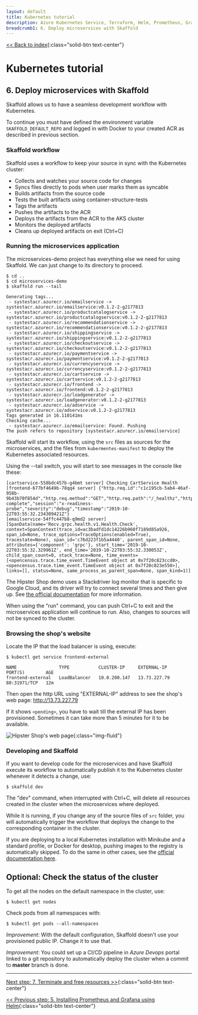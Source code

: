 ```yaml
---
layout: default
title: Kubernetes tutorial
description: Azure Kubernetes Service, Terraform, Helm, Prometheus, Grafana, Skaffold
breadcrumb1: 6. Deploy microservices with Skaffold
---
```

[<< Back to index](../){:class="solid-btn text-center"}

# Kubernetes tutorial


## 6. Deploy microservices with Skaffold

Skaffold allows us to have a seamless development workflow with Kubernetes.

To continue you must have defined the environment variable `SKAFFOLD_DEFAULT_REPO` and logged in with Docker to your created ACR as described in previous section.

### Skaffold workflow

Skaffold uses a workflow to keep your source in sync with the Kubernetes cluster:

  * Collects and watches your source code for changes
  * Syncs files directly to pods when user marks them as syncable
  * Builds artifacts from the source code
  * Tests the built artifacts using container-structure-tests
  * Tags the artifacts
  * Pushes the artifacts to the ACR
  * Deploys the artifacts from the ACR to the AKS cluster
  * Monitors the deployed artifacts
  * Cleans up deployed artifacts on exit (Ctrl+C)

### Running the microservices application

The microservices-demo project has everything else we need for using Skaffold. We can just change to its directory to proceed.

```console
$ cd ..
$ cd microservices-demo
$ skaffold run --tail

Generating tags...
 - systestacr.azurecr.io/emailservice -> systestacr.azurecr.io/emailservice:v0.1.2-2-g2177813
 - systestacr.azurecr.io/productcatalogservice -> systestacr.azurecr.io/productcatalogservice:v0.1.2-2-g2177813
 - systestacr.azurecr.io/recommendationservice -> systestacr.azurecr.io/recommendationservice:v0.1.2-2-g2177813
 - systestacr.azurecr.io/shippingservice -> systestacr.azurecr.io/shippingservice:v0.1.2-2-g2177813
 - systestacr.azurecr.io/checkoutservice -> systestacr.azurecr.io/checkoutservice:v0.1.2-2-g2177813
 - systestacr.azurecr.io/paymentservice -> systestacr.azurecr.io/paymentservice:v0.1.2-2-g2177813
 - systestacr.azurecr.io/currencyservice -> systestacr.azurecr.io/currencyservice:v0.1.2-2-g2177813
 - systestacr.azurecr.io/cartservice -> systestacr.azurecr.io/cartservice:v0.1.2-2-g2177813
 - systestacr.azurecr.io/frontend -> systestacr.azurecr.io/frontend:v0.1.2-2-g2177813
 - systestacr.azurecr.io/loadgenerator -> systestacr.azurecr.io/loadgenerator:v0.1.2-2-g2177813
 - systestacr.azurecr.io/adservice -> systestacr.azurecr.io/adservice:v0.1.2-2-g2177813
Tags generated in 16.110141ms
Checking cache...
 - systestacr.azurecr.io/emailservice: Found. Pushing
The push refers to repository [systestacr.azurecr.io/emailservice]
```

Skaffold will start its workflow, using the `src` files as sources for the microservices, and the files from `kubermentes-manifest` to deploy the Kubernetes associated resources.


Using the --tail switch, you will start to see messages in the console like these:

```console
[cartservice-558bdc457b-g4bmt server] Checking CartService Health
[frontend-677bf4649b-78qq4 server] {"http.req.id":"c1c195cb-5ab4-46af-958b-9b43b70f854d","http.req.method":"GET","http.req.path":"/_healthz","http.resp.bytes":2,"http.resp.status":200,"http.resp.took_ms":0,"message":"request complete","session":"x-readiness-probe","severity":"debug","timestamp":"2019-10-22T03:55:32.234309421Z"}
[emailservice-54ffc447b8-q9md2 server] [SpanData(name='Recv.grpc.health.v1.Health.Check', context=SpanContext(trace_id=ac3badfd1dc14226b960f7189d85a926, span_id=None, trace_options=TraceOptions(enabled=True), tracestate=None), span_id='c76d223f1b5a4440', parent_span_id=None, attributes={'component': 'grpc'}, start_time='2019-10-22T03:55:32.329961Z', end_time='2019-10-22T03:55:32.330053Z', child_span_count=0, stack_trace=None, time_events=[<opencensus.trace.time_event.TimeEvent object at 0x7f20c823ccd0>, <opencensus.trace.time_event.TimeEvent object at 0x7f20c823e550>], links=[], status=None, same_process_as_parent_span=None, span_kind=1)]
```

The Hipster Shop demo uses a Stackdriver log monitor that is specific to Google Cloud, and its driver will try to connect several times and then give up. See [the official documentation](https://github.com/GoogleCloudPlatform/microservices-demo/blob/master/docs/development-principles.md) for more information.

When using the "run" command, you can push Ctrl+C to exit and the microservices application will continue to run. Also, changes to sources will not be synced to the cluster.

### Browsing the shop's website

Locate the IP that the load balancer is using, execute:

```console
$ kubectl get service frontend-external

NAME                TYPE           CLUSTER-IP     EXTERNAL-IP    PORT(S)        AGE
frontend-external   LoadBalancer   10.0.200.147   13.73.227.79   80:31971/TCP   12m
```

Then open the http URL using "EXTERNAL-IP" address to see the shop's web page:
http://13.73.227.79

If it shows `<pending>`, you have to wait till the external IP has been provisioned. Sometimes it can take more than 5 minutes for it to be available.

![Hipster Shop's web page](../docs/img/shop.png){:class="img-fluid"}

### Developing and Skaffold

If you want to develop code for the microservices and have Skaffold execute its workflow to automatically publish it to the Kubernetes cluster whenever it detects a change, use:

```console
$ skaffold dev
```

The "dev" command, when interrupted with Ctrl+C, will delete all resources created in the cluster when the microservices where deployed.

While it is running, if you change any of the source files of `src` folder, you will automatically trigger the workflow that deploys the change to the corresponding container in the cluster.

If you are deploying to a local Kubernetes installation with Minikube and a standard profile, or Docker for desktop, pushing images to the registry is automatically skipped. To do the same in other cases, see the [official documentation here](https://skaffold.dev/docs/concepts/local_development/).

## Optional: Check the status of the cluster

To get all the nodes on the default namespace in the cluster, use:

```console
$ kubectl get nodes
```

Check pods from all namespaces with:

```console
$ kubectl get pods --all-namespaces
```

_Improvement_: With the default configuration, Skaffold doesn't use your provisioned public IP. Change it to use that.

_Improvement_: You could set up a CI/CD pipeline in _Azure Devops_ portal linked to a git repository to automatically deploy the cluster when a commit to __master__ branch is done.

---
[Next step: 7. Terminate and free resources >>](../docs/98_free_resources.md){:class="solid-btn text-center"}    

[<< Previous step: 5. Installing Prometheus and Grafana using Helm](../docs/05_helm.md){:class="solid-btn text-center"}  
